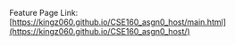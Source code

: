 Feature Page Link:
[https://kingz060.github.io/CSE160_asgn0_host/main.html](https://kingz060.github.io/CSE160_asgn0_host/)
